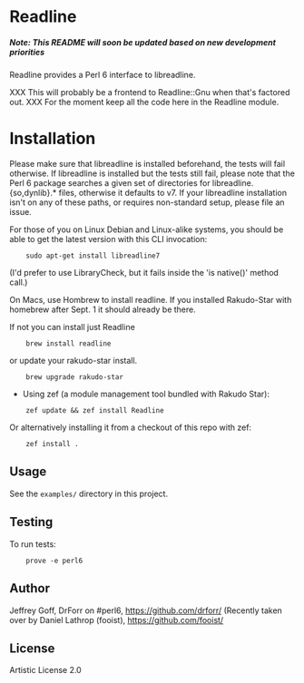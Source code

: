 Readline
=======

##### *Note: This README will soon be updated based on new development priorities*

Readline provides a Perl 6 interface to libreadline.

XXX This will probably be a frontend to Readline::Gnu when that's factored out.
XXX For the moment keep all the code here in the Readline module.

Installation
============

Please make sure that libreadline is installed beforehand, the tests will fail otherwise. If libreadline is installed but the tests still fail, please note that the Perl 6 package searches a given set of directories for libreadline.{so,dynlib}.* files, otherwise it defaults to v7. If your libreadline installation isn't on any of these paths, or requires non-standard setup, please file an issue.

For those of you on Linux Debian and Linux-alike systems, you should be able to get the latest version with this CLI invocation:

```
	sudo apt-get install libreadline7
```
(I'd prefer to use LibraryCheck, but it fails inside the 'is native()' method call.)


On Macs, use Hombrew to install readline. If you installed Rakudo-Star with homebrew after Sept. 1 it should already be there.

If not you can install just Readline

```
    brew install readline
```

or update your rakudo-star install.

```
    brew upgrade rakudo-star
```



* Using zef (a module management tool bundled with Rakudo Star):



```
    zef update && zef install Readline
```


Or alternatively installing it from a checkout of this repo with zef:

```
    zef install .
```



## Usage

See the `examples/` directory in this project.

## Testing

To run tests:

```
    prove -e perl6
```

## Author

Jeffrey Goff, DrForr on #perl6, https://github.com/drforr/
(Recently taken over by Daniel Lathrop (fooist), https://github.com/fooist/

## License

Artistic License 2.0
